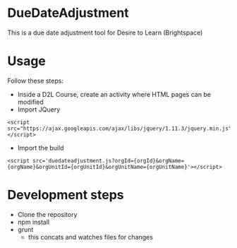 # DueDateAdjustment
This is a due date adjustment tool for Desire to Learn (Brightspace)

Usage
=====
Follow these steps:
 - Inside a D2L Course, create an activity where HTML pages can be modified
 - Import JQuery

```
<script src="https://ajax.googleapis.com/ajax/libs/jquery/1.11.3/jquery.min.js"></script>
```

 - Import the build

```
<script src='duedateadjustment.js?orgId={orgId}&orgName={orgName}&orgUnitId={orgUnitId}&orgUnitName={orgUnitName}'></script>
```

Development steps
=================
 - Clone the repository
 - npm install
 - grunt
 	- this concats and watches files for changes